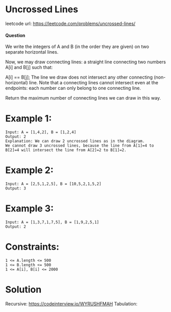 # Uncrossed Lines
 
leetcode url: https://leetcode.com/problems/uncrossed-lines/
 
#### Question
We write the integers of A and B (in the order they are given) on two separate horizontal lines.

Now, we may draw connecting lines: a straight line connecting two numbers A[i] and B[j] such that:

A[i] == B[j];
The line we draw does not intersect any other connecting (non-horizontal) line.
Note that a connecting lines cannot intersect even at the endpoints: each number can only belong to one connecting line.

Return the maximum number of connecting lines we can draw in this way.

# Example 1:

```
Input: A = [1,4,2], B = [1,2,4]
Output: 2
Explanation: We can draw 2 uncrossed lines as in the diagram.
We cannot draw 3 uncrossed lines, because the line from A[1]=4 to B[2]=4 will intersect the line from A[2]=2 to B[1]=2.
 ```
 
 # Example 2:

```
Input: A = [2,5,1,2,5], B = [10,5,2,1,5,2]
Output: 3
```
 # Example 3:

```
Input: A = [1,3,7,1,7,5], B = [1,9,2,5,1]
Output: 2
```
# Constraints:

```
1 <= A.length <= 500
1 <= B.length <= 500
1 <= A[i], B[i] <= 2000
 ```
 
# Solution
Recursive: https://codeinterview.io/WYRUSHFMAH
Tabulation: 